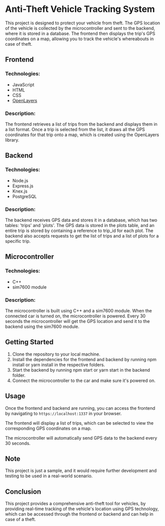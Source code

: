 # Anti-Theft Vehicle Tracking System

This project is designed to protect your vehicle from theft. The GPS location of the vehicle is collected by the microcontroller and sent to the backend, where it is stored in a database. The frontend then displays the trip's GPS coordinates on a map, allowing you to track the vehicle's whereabouts in case of theft.

## Frontend

### Technologies:
- JavaScript
- HTML
- CSS
- [OpenLayers](https://openlayers.org/)
### Description: 
The frontend retrieves a list of trips from the backend and displays them in a list format. Once a trip is selected from the list, it draws all the GPS coordinates for that trip onto a map, which is created using the OpenLayers library.

## Backend

### Technologies:
- Node.js
- Express.js
- Knex.js
- PostgreSQL
### Description:
The backend receives GPS data and stores it in a database, which has two tables: 'trips' and 'plots'. The GPS data is stored in the plots table, and an entire trip is stored by containing a reference to  trip_id for each plot. The backend also accepts requests to get the list of trips and a list of plots for a specific trip.

## Microcontroller

### Technologies:
- C++
- sim7600 module

### Description:
The microcontroller is built using C++ and a sim7600 module. When the connected car is turned on, the microcontroller is powered. Every 30 seconds the microcontroller will get the GPS location and send it to the backend using the sim7600 module.

## Getting Started
1.  Clone the repository to your local machine.
2.  Install the dependencies for the frontend and backend by running npm install or yarn install in the respective folders.
3.  Start the backend by running npm start or yarn start in the backend folder.
4.  Connect the microcontroller to the car and make sure it's powered on.

## Usage
Once the frontend and backend are running, you can access the frontend by navigating to `https://localhost:1337` in your browser.

The frontend will display a list of trips, which can be selected to view the corresponding GPS coordinates on a map.

The microcontroller will automatically send GPS data to the backend every 30 seconds.

## Note
This project is just a sample, and it would require further development and testing to be used in a real-world scenario.

## Conclusion
This project provides a comprehensive anti-theft tool for vehicles, by providing real-time tracking of the vehicle's location using GPS technology, which can be accessed through the frontend or backend and can help in case of a theft.